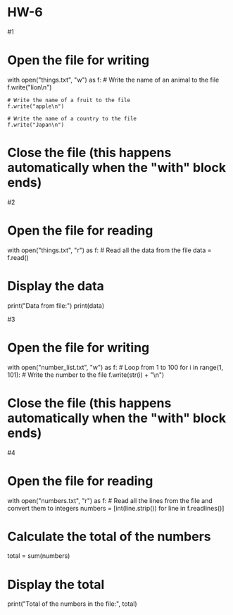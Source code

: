 # HW-6
#1

# Open the file for writing
with open("things.txt", "w") as f:
    # Write the name of an animal to the file
    f.write("lion\n")
    
    # Write the name of a fruit to the file
    f.write("apple\n")
    
    # Write the name of a country to the file
    f.write("Japan\n")
    
# Close the file (this happens automatically when the "with" block ends)



























#2
# Open the file for reading
with open("things.txt", "r") as f:
    # Read all the data from the file
    data = f.read()
    
# Display the data
print("Data from file:")
print(data)





























#3
# Open the file for writing
with open("number_list.txt", "w") as f:
    # Loop from 1 to 100
    for i in range(1, 101):
        # Write the number to the file
        f.write(str(i) + "\n")
        
# Close the file (this happens automatically when the "with" block ends)





























#4
# Open the file for reading
with open("numbers.txt", "r") as f:
    # Read all the lines from the file and convert them to integers
    numbers = [int(line.strip()) for line in f.readlines()]

# Calculate the total of the numbers
total = sum(numbers)

# Display the total
print("Total of the numbers in the file:", total)
